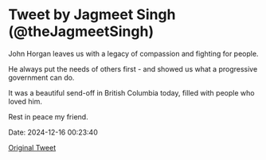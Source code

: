 # Tweet by Jagmeet Singh (@theJagmeetSingh)

John Horgan leaves us with a legacy of compassion and fighting for people. 

He always put the needs of others first - and showed us what a progressive government can do. 

It was a beautiful send-off in British Columbia today, filled with people who loved him. 

Rest in peace my friend.

Date: 2024-12-16 00:23:40

[Original Tweet](https://x.com/theJagmeetSingh/status/1868451893770645788)
